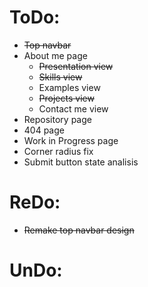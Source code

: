 # ToDo:

- ~~Top navbar~~
- About me page
  - ~~Presentation view~~
  - ~~Skills view~~
  - Examples view
  - ~~Projects view~~
  - Contact me view
- Repository page
- 404 page
- Work in Progress page
- Corner radius fix
- Submit button state analisis 

# ReDo:

- ~~Remake top navbar design~~

# UnDo:
